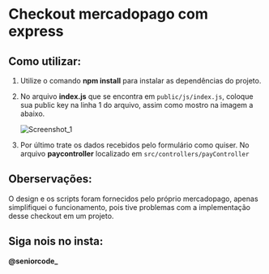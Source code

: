 # Checkout mercadopago com express

## Como utilizar:

1. Utilize o comando **npm install** para instalar as dependências do projeto.

2. No arquivo **index.js** que se encontra em ```public/js/index.js```, coloque sua public key na linha 1 do arquivo, assim como mostro na imagem a abaixo.

   ![Screenshot_1](https://user-images.githubusercontent.com/61123555/94490950-a3979880-01bd-11eb-93db-d96c09d31aaa.png)

3. Por último trate os dados recebidos pelo formulário como quiser. No arquivo **paycontroller** localizado em ```src/controllers/payController```

## Oberservações:
   O design e os scripts foram fornecidos pelo próprio mercadopago, apenas simplifiquei o funcionamento, pois tive problemas com a implementação desse checkout em um projeto.

## Siga nois no insta:
**@seniorcode_**
